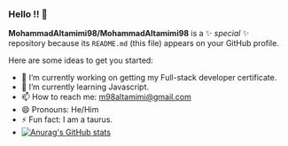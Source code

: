### Hello !! 👋

**MohammadAltamimi98/MohammadAltamimi98** is a ✨ _special_ ✨ repository because its `README.md` (this file) appears on your GitHub profile.

Here are some ideas to get you started:

- 🔭 I’m currently working on getting my Full-stack developer certificate.
- 🌱 I’m currently learning Javascript.
- 📫 How to reach me: m98altamimi@gmail.com
- 😄 Pronouns: He/Him
- ⚡ Fun fact: I am a taurus.
- [![Anurag's GitHub stats](https://github-readme-stats.vercel.app/api?username=MohammadAltamimi98)](https://github.com/anuraghazra/github-readme-stats)

